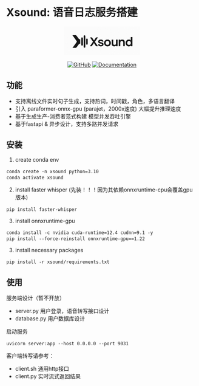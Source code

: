 <!---
Copyright 2025 Funsound语音团队. All rights reserved.

Licensed under the Apache License, Version 2.0 (the "License");
you may not use this file except in compliance with the License.
You may obtain a copy of the License at

    http://www.apache.org/licenses/LICENSE-2.0

Unless required by applicable law or agreed to in writing, software
distributed under the License is distributed on an "AS IS" BASIS,
WITHOUT WARRANTIES OR CONDITIONS OF ANY KIND, either express or implied.
See the License for the specific language governing permissions and
limitations under the License.
-->
# Xsound: 语音日志服务搭建

<p align="center">
  <img src="img/icon.png" alt="Xsound Icon" width="200"/>
</p>

<p align="center">
    <a href="https://github.com/huggingface/transformers/blob/main/LICENSE"><img alt="GitHub" src="https://img.shields.io/github/license/huggingface/transformers.svg?color=blue"></a>
    <a href="https://funsound.cn"><img alt="Documentation" src="https://img.shields.io/website/http/huggingface.co/docs/transformers/index.svg?down_color=red&down_message=offline&up_message=online"></a>
</p>


## 功能

- 支持离线文件实时句子生成，支持热词，时间戳，角色，多语言翻译
- 引入 paraformer-onnx-gpu (parajet，2000x速度) 大幅提升推理速度
- 基于生成生产-消费者范式构建 模型并发吞吐引擎
- 基于fastapi & 异步设计，支持多路并发请求

## 安装

1. create conda env
```shell
conda create -n xsound python=3.10
conda activate xsound
```

2. install faster whisper (先装！！！因为其依赖onnxruntime-cpu会覆盖gpu版本)
```shell
pip install faster-whisper
```

3. install onnxruntime-gpu
```shell
conda install -c nvidia cuda-runtime=12.4 cudnn=9.1 -y
pip install --force-reinstall onnxruntime-gpu==1.22
```

3. install necessary packages
```shell
pip install -r xsound/requirements.txt
```

## 使用

服务端设计（暂不开放）
- server.py 用户登录，语音转写接口设计
- database.py 用户数据库设计


启动服务

```shell
uvicorn server:app --host 0.0.0.0 --port 9031
```

客户端转写请参考：
- client.sh 通用http接口
- client.py 实时流式返回结果

